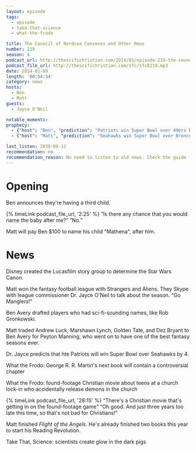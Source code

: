 ```yaml
---
layout: episode
tags:
  - episode
  - take-that-science
  - what-the-frodo

title: The Council of Nerdcea Convenes and Other News
number: 219
season: 4
podcast_url: http://thescifichristian.com/2014/01/episode-219-the-council-of-nerdcea-convenes-and-other-news/
podcast_file_url: http://thescifichristian.com/sfc/sfc0219.mp3
date: 2014-01-09
length: '00:54:14'
category: news
hosts:
  - Ben
  - Matt
guests:
  - Jayce O'Neil 

notable_moments:
prophecy: 
  - {"host": "Ben", "prediction": "Patriots win Super Bowl over 49ers by 1", "veracity": false, "comments": ""}
  - {"host": "Matt", "prediction": "Seahawks win Super Bowl over Broncos by 3", "veracity": true, "comments": "Teams and result correct, although the score was 43-8"}

last_listen: 2019-08-12
recommendation: no
recommendation_reason: No need to listen to old news. Check the guide for what's interesting in hindsight.|Any notable feedback is included in the guide.
---
```

# Opening
Ben announces they're having a third child. 

<div class="quote">
  {% timeLink podcast_file_url, '2:25' %}
  <q class="matt">Is there any chance that you would name the baby after me?</q>
  <q class="ben">No.</q>
</div>

Matt will pay Ben $100 to name his child "Mathena", after him. 



# News
Disney created the Lucasfilm story group to determine the Star Wars Canon. 

Matt won the fantasy football league with Strangers and Aliens. They Skype with league commissioner Dr. Jayce O'Neil to talk about the season. <q class="archivist inline">Go Manglers!</q> 

Ben Avery drafted players who had sci-fi-sounding names, like Rob Gronkowski.

Matt traded Andrew Luck, Marshawn Lynch, Golden Tate, and Dez Bryant to Ben Avery for Peyton Manning, who went on to have one of the best fantasy seasons ever.

Dr. Jayce predicts that hte Patriots will win Super Bowl over Seahawks by 4.

What the Frodo: George R. R. Martin's next book will contain a controversial chapter

What the Frodo: found-footage Christian movie about teens at a church lock-in who accidentally release demons in the church

<div class="quote">
  {% timeLink podcast_file_url, '28:15' %}
  <q class="ben">There's a Christian movie that's getting in on the found-footage game</q>
  <q class="matt">Oh good. And just three years too late this time, so that's not bad for Christians!</q>
</div>

Matt finished <i class="work-title">Flight of the Angels</i>. He's already finished two books this year to start his Reading Revolution. 

Take That, Science: scientists create glow in the dark pigs